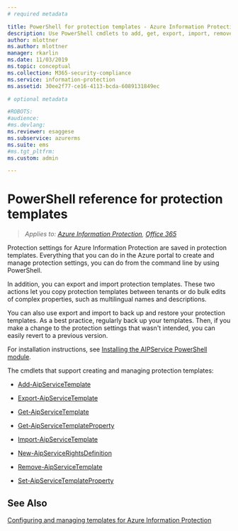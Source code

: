 ```yaml
---
# required metadata

title: PowerShell for protection templates - Azure Information Protection
description: Use PowerShell cmdlets to add, get, export, import, remove, and configure protection templates for Azure Information Protection.
author: mlottner
ms.author: mlottner
manager: rkarlin
ms.date: 11/03/2019
ms.topic: conceptual
ms.collection: M365-security-compliance
ms.service: information-protection
ms.assetid: 30ee2f77-ce16-4113-bcda-6089131849ec

# optional metadata

#ROBOTS:
#audience:
#ms.devlang:
ms.reviewer: esaggese
ms.subservice: azurerms
ms.suite: ems
#ms.tgt_pltfrm:
ms.custom: admin

---
```




# PowerShell reference for protection templates

>*Applies to: [Azure Information Protection](https://azure.microsoft.com/pricing/details/information-protection), [Office 365](https://download.microsoft.com/download/E/C/F/ECF42E71-4EC0-48FF-AA00-577AC14D5B5C/Azure_Information_Protection_licensing_datasheet_EN-US.pdf)*

Protection settings for Azure Information Protection are saved in protection templates. Everything that you can do in the Azure portal to create and manage protection settings, you can do from the command line by using PowerShell. 

In addition, you can export and import protection templates. These two actions let you copy protection templates between tenants or do bulk edits of complex properties, such as multilingual names and descriptions.

You can also use export and import to back up and restore your protection templates. As a best practice, regularly back up your templates. Then, if you make a change to the protection settings that wasn't intended, you can easily revert to a previous version.

For installation instructions, see [Installing the AIPService PowerShell module](install-powershell.md).

The cmdlets that support creating and managing protection templates:

- [Add-AipServiceTemplate](/powershell/module/aipservice/add-aipservicetemplate)

- [Export-AipServiceTemplate](/powershell/module/aipservice/export-aipservicetemplate)

- [Get-AipServiceTemplate](/powershell/module/aipservice/get-aipservicetemplate)

- [Get-AipServiceTemplateProperty](/powershell/module/aipservice/get-aipservicetemplateproperty)

- [Import-AipServiceTemplate](/powershell/module/aipservice/import-aipservicetpd)

- [New-AipServiceRightsDefinition](/powershell/module/aipservice/new-aipservicerightsdefinition)

- [Remove-AipServiceTemplate](/powershell/module/aipservice/remove-aipservicetemplate)

- [Set-AipServiceTemplateProperty](/powershell/module/aipservice/set-aipservicetemplateproperty)

## See Also
[Configuring and managing templates for Azure Information Protection](configure-policy-templates.md)

